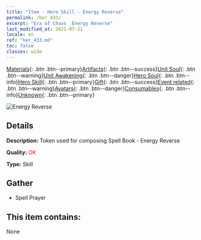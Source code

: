 ```yaml
---
title: "Item - Hero Skill - Energy Reverse"
permalink: /her_433/
excerpt: "Era of Chaos  Energy Reverse"
last_modified_at: 2021-07-21
locale: en
ref: "her_433.md"
toc: false
classes: wide
---
```

 [Materials](/Items/){: .btn .btn--primary}[Artifacts](/Items/Artifacts/){: .btn .btn--success}[Unit Soul](/Items/UnitSoul/){: .btn .btn--warning}[Unit Awakening](/Items/UnitAwakening/){: .btn .btn--danger}[Hero Soul](/Items/HeroSoul/){: .btn .btn--info}[Hero Skill](/Items/HeroSkill/){: .btn .btn--primary}[Gift](/Items/Gift/){: .btn .btn--success}[Event related](/Items/Events/){: .btn .btn--warning}[Avatars](/Items/Avatars/){: .btn .btn--danger}[Consumables](/Items/Consumables/){: .btn .btn--info}[Unknown](/Items/Unknown/){: .btn .btn--primary}

 ![Energy Reverse](/images/t/ps_nengliangnizhuan.png)

## Details
 **Description:** Token used for composing Spell Book - Energy Reverse

 **Quality:** <span style="color: #FF0000">OK</span>

 **Type:** Skill

## Gather

*    Spell Prayer 

## This item contains:

  None

